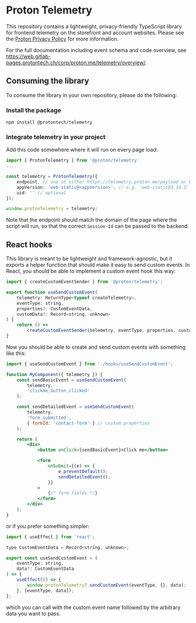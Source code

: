 # Proton Telemetry

This repository contains a lightweight, privacy-friendly TypeScript library for frontend telemetry on the storefront and account websites. Please see the [Proton Privacy Policy](https://proton.me/legal/privacy) for more information.

For the full documentation including event schema and code overview, see https://web.gitlab-pages.protontech.ch/corp/proton.me/telemetry/overview/.

## Consuming the library

To consume the library in your own repository, please do the following:

### Install the package

`npm install @protontech/telemetry`

### Integrate telemetry in your project

Add this code somewhere where it will run on every page load:

```ts
import { ProtonTelemetry } from '@proton/telemetry'
...

const telemetry = ProtonTelemetry({
    endpoint, // one of either https://telemetry.proton.me/payload or https://telemetry.protonvpn.com/payload
    appVersion: 'web-static@<appVersion>', // e.g. 'web-static@3.14.1'
    uid: '' // optional
});

window.protonTelemetry = telemetry;
```

Note that the endpoint should match the domain of the page where the script will run, so that the correct `Session-Id` can be passed to the backend.

## React hooks

This library is meant to be lightweight and framework-agnostic, but it exports a helper function that should make it easy to send custom events. In React, you should be able to implement a custom event hook this way:

```jsx
import { createCustomEventSender } from '@proton/telemetry';

export function useSendCustomEvent(
    telemetry: ReturnType<typeof createTelemetry>,
    eventType: string,
    properties?: CustomEventData,
    customData?: Record<string, unknown>
) {
    return () =>
        createCustomEventSender(telemetry, eventType, properties, customData)();
}
```

Now you should be able to create and send custom events with something like this:

```jsx
import { useSendCustomEvent } from './hooks/useSendCustomEvent';

function MyComponent({ telemetry }) {
    const sendBasicEvent = useSendCustomEvent(
        telemetry,
        'clickme_button_clicked'
    );

    const sendDetailedEvent = useSendCustomEvent(
        telemetry,
        'form_submitted',
        { formId: 'contact-form' } // custom properties
    );

    return (
        <div>
            <button onClick={sendBasicEvent}>Click me</button>

            <form
                onSubmit={(e) => {
                    e.preventDefault();
                    sendDetailedEvent();
                }}
            >
                {/* form fields */}
            </form>
        </div>
    );
}
```

or if you prefer something simpler:

```jsx
import { useEffect } from 'react';

type CustomEventData = Record<string, unknown>;

export const useSendCustomEvent = (
    eventType: string,
    data?: CustomEventData
) => {
    useEffect(() => {
        window.protonTelemetry?.sendCustomEvent(eventType, {}, data);
    }, [eventType, data]);
};
```

which you can call with the custom event name followed by the arbitrary data you want to pass.
